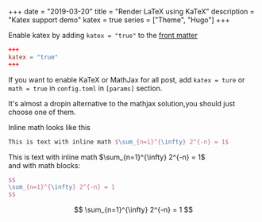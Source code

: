 +++
date = "2019-03-20"
title = "Render LaTeX using KaTeX"
description = "Katex support demo"
katex = true
series = ["Theme", "Hugo"]
+++

Enable katex by adding `katex = "true"` to the [front matter](https://gohugo.io/content-management/front-matter/)

```toml
+++
katex = "true"
+++
```

If you want to enable KaTeX or MathJax for all post, add `katex = ture` or `math = true` in `config.toml` in `[params]` section.

It's almost a dropin alternative to the mathjax solution,you should just choose one of them.

Inline math looks like this

```tex
This is text with inline math $\sum_{n=1}^{\infty} 2^{-n} = 1$
```

This is text with inline math $\sum_{n=1}^{\infty} 2^{-n} = 1$  
and with math blocks:

```tex
$$
\sum_{n=1}^{\infty} 2^{-n} = 1
$$
```

$$
\sum_{n=1}^{\infty} 2^{-n} = 1
$$
